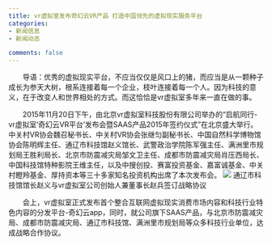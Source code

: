 ```yaml
---
title: vr虚拟室发布奇幻云VR产品 打造中国领先的虚拟现实服务平台
categories:
- 新闻信息
- 新闻动态

comments: false
---
```

　　导语：优秀的虚拟现实平台，不应当仅仅是风口上的猪，而应当是从一颗种子成长为参天大树，根系连接着每一个企业，枝叶连接着每一个人。因为科技的意义，在于改变人和世界相处的方式。而这恰恰是vr虚拟室多年来一直在做的事。

　　2015年11月20日下午，由北京vr虚拟室科技股份有限公司举办的“启航同行-vr虚拟室‘奇幻云VR平台’发布会暨SAAS产品2015年签约仪式”在北京盛大举行。中关村VR协会魏召秘书长、中关村VR协会张继匀副秘书长、中国自然科学博物馆协会陈明辉主任、通辽市科技馆赵义馆长、武警政治学院陈军强主任、满洲里市规划局王胜利局长、北京市防震减灾局邹文卫主任、成都市防震减灾局肖压西局长、中国科技馆特种影院王维主任，以及中搜创投、赛富投资基金、嘉富诚基金、中关村瞪羚基金、厚持资本等三十多家知名投资机构出席了本次发布会。
<img src="/css/images/news/news151120.jpg">
通辽市科技馆馆长赵义与vr虚拟室公司创始人兼董事长赵兵签订战略协议

　　会上，vr虚拟室正式发布首个整合互联网虚拟现实消费市场内容和科技行业特色内容的分发平台-奇幻云app，同时，就公司旗下SAAS产品，与北京市防震减灾局、成都市防震减灾局、通辽市科技馆、满洲里市规划局等众多科技行业单位，达成战略合作协议。